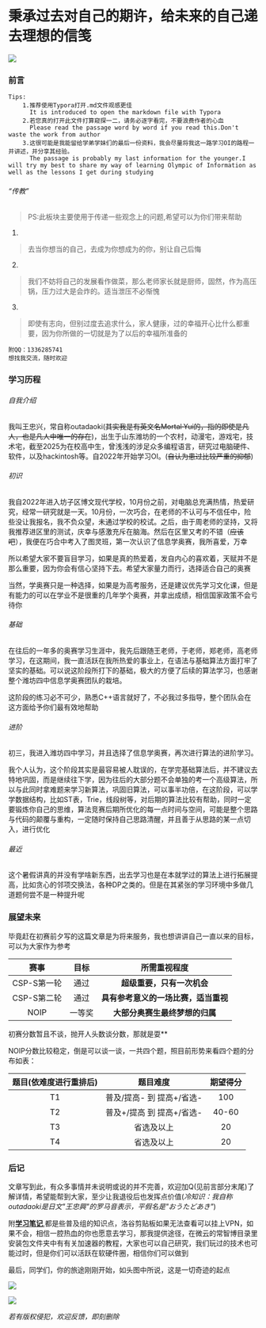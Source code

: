 # 秉承过去对自己的期许，给未来的自己递去理想的信笺

![](https://cdn.luogu.com.cn/upload/image_hosting/a445z61p.png)

### 前言

```
Tips:
	1.推荐使用Typora打开.md文件观感更佳
	  It is introduced to open the markdown file with Typora 
	2.若您真的打开此文件打算窥探一二，请务必逐字看完，不要浪费作者的心血
	  Please read the passage word by word if you read this.Don't waste the work from author
	3.这很可能是我能留给学弟学妹们的最后一份资料，我会尽量将我这一路学习OI的路程一并讲述，并分享其经验。
	  The passage is probably my last information for the younger.I will try my best to share my way of learning Olympic of Information as well as the lessons I get during studying
```

###### “传教”

>  PS:此板块主要使用于传递一些观念上的问题,希望可以为你们带来帮助

1.

> 去当你想当的自己，去成为你想成为的你，别让自己后悔

2.

>我们不妨将自己的发展看作做菜，那么老师家长就是厨师，固然，作为高压锅，压力过大是会炸的。适当泄压不必惭愧

3.

> 即使有志向，但别过度去追求什么，家人健康，过的幸福开心比什么都重要，因为你所做的一切就是为了以后的幸福所准备的

```
附QQ：1336285741
想找我交流，随时欢迎
```

### 学习历程

###### 自我介绍

我叫王忠兴，常自称outadaoki(~~其实我是有英文名Mortal·Yui的，指的即使是凡人，也是凡人中唯一的存在~~)，出生于山东潍坊的一个农村，动漫宅，游戏宅，技术宅，截至2025为在校高中生，曾浅浅的涉足众多编程语言，研究过电脑硬件、软件，以及hackintosh等。自2022年开始学习OI。(~~自认为患过比较严重的抑郁~~)

###### 初识

我自2022年进入坊子区博文现代学校，10月份之前，对电脑总充满热情，热爱研究，经常一研究就是一天。10月份，一次巧合，在老师的不认可与不信任中，险些没让我报名，我不负众望，未通过学校的校试。之后，由于周老师的坚持，又将我推荐进区里的测试，庆幸与感激充斥在脑海。然后在区里又考的不错（~~应该吧~~），我便在巧合中考入了图灵班，第一次认识了信息学奥赛，我所喜爱，万幸

所以希望大家不要盲目学习，如果是真的热爱着，发自内心的喜欢着，天赋并不是那么重要，因为你会有信心坚持下去。希望大家量力而行，选择适合自己的奥赛

当然，学奥赛只是一种选择，如果是为高考服务，还是建议优先学习文化课，但是有能力的可以在学业不是很重的几年学个奥赛，并拿出成绩，相信国家政策不会亏待你

###### 基础

在往后的一年多的奥赛学习生涯中，我先后跟随王老师，于老师，郑老师，高老师学习，在这期间，我一直活跃在我所热爱的事业上，在语法与基础算法方面打牢了坚实的基础。可以说这阶段所打下的基础，极大的方便了后续的算法学习，也感谢整个潍坊四中信息学奥赛团队的栽培。

这阶段的练习必不可少，熟悉C++语言就好了，不必我过多指导，整个团队会在这方面给予你们最有效地帮助

###### 进阶

初三，我进入潍坊四中学习，并且选择了信息学奥赛，再次进行算法的进阶学习。

我个人认为，这个阶段其实是最容易被人耽误的，在学完基础算法后，并不建议去特地巩固，而是继续往下学，因为往后的大部分题不会单独的考一个高级算法，所以与此同时拿难题来学习新算法，巩固旧算法，可以事半功倍，在这阶段，可以学学数据结构，比如ST表，Trie，线段树等，对后期的算法比较有帮助，同时一定要锻炼你自己的思维，算法竞赛后期所优化的每一点时间与空间，可能是整个思路与代码的颠覆与重构，一定随时保持自己思路清醒，并且善于从思路的某一点切入，进行优化

###### 最近

这个暑假讲真的并没有学啥新东西，出去学习也是在本就学过的算法上进行拓展提高，比如贪心的邻项交换法，各种DP之类的。但是在其紧张的学习环境中多做几道题何尝不是一种提升呢

### 展望未来

毕竟赶在初赛前夕写的这篇文章是为将来服务，我也想讲讲自己一直以来的目标，可以为大家作为参考

| 赛事 | 目标 | 所需重视程度 |
| :-------: | :----: | :----: |
| CSP-S第一轮 | 通过 | **超级重要，只有一次机会** |
| CSP-S第二轮 | 通过 | **具有参考意义的一场比赛，适当重视** |
|    NOIP     | 一等奖 | **大部分奥赛生最终梦想的归属** |

初赛分数暂且不谈，抛开人头数谈分数，那就是耍**

NOIP分数比较稳定，倒是可以谈一谈，一共四个题，照目前形势来看四个题的分布如表：

| 题目(依难度进行重排后) | 题目难度 | 期望得分 |
| :----: | :----: | :----: |
| T1 | 普及/提高-    到    提高+/省选- | 100 |
| T2 | 普及+/提高    到    提高+/省选- | 40-60 |
| T3 | 省选及以上 | 20 |
| T4 | 省选及以上 | 20 |

### 后记

文章写到此，有众多事情并未说明或说的并不完善，欢迎加Q(见前言部分末尾)了解详情，希望能帮到大家，至少让我退役后也发挥点价值(*冷知识：我自称outadaoki是日文"王忠興"的罗马音表示，平假名是"おうたどあき"*)

附[**学习笔记**](https://www.luogu.com.cn/paste/wy1ny06v),都是些普及组的知识点，洛谷剪贴板如果无法查看可以挂上VPN，如果不会，相信一腔热血的你也愿意去学习，那我提供途径，在微云的常智博目录里安装包文件夹中有有关加速器的教程，大家也可以自己研究，我们玩过的技术也可能过时，但是你们可以活跃在软硬件圈，相信你们可以做到

最后，同学们，你的旅途刚刚开始，如头图中所说，这是一切奇迹的起点

![](https://cdn.luogu.com.cn/upload/image_hosting/dnzvbrnd.png)

[![](https://cdn.luogu.com.cn/upload/image_hosting/qp6cafkf.png)](https://www.luogu.com.cn/user/1058082)

*若有版权侵犯，欢迎反馈，即刻删除*
